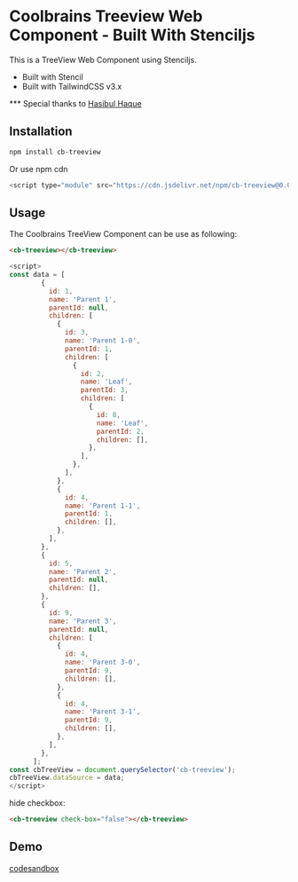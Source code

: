 # Coolbrains Treeview Web Component - Built With Stenciljs

This is a TreeView Web Component using Stenciljs.

- Built with Stencil
- Built with TailwindCSS v3.x

\*\*\* Special thanks to [Hasibul Haque](https://github.com/hasibul2363)

## Installation

```bash
npm install cb-treeview
```

Or use npm cdn

```js
<script type="module" src="https://cdn.jsdelivr.net/npm/cb-treeview@0.0.3/dist/cb-treeview/cb-treeview.esm.js"></script>
```

## Usage

The Coolbrains TreeView Component can be use as following:

```html
<cb-treeview></cb-treeview>
```

```js
<script>
const data = [
        {
          id: 1,
          name: 'Parent 1',
          parentId: null,
          children: [
            {
              id: 3,
              name: 'Parent 1-0',
              parentId: 1,
              children: [
                {
                  id: 2,
                  name: 'Leaf',
                  parentId: 3,
                  children: [
                    {
                      id: 8,
                      name: 'Leaf',
                      parentId: 2,
                      children: [],
                    },
                  ],
                },
              ],
            },
            {
              id: 4,
              name: 'Parent 1-1',
              parentId: 1,
              children: [],
            },
          ],
        },
        {
          id: 5,
          name: 'Parent 2',
          parentId: null,
          children: [],
        },
        {
          id: 9,
          name: 'Parent 3',
          parentId: null,
          children: [
            {
              id: 4,
              name: 'Parent 3-0',
              parentId: 9,
              children: [],
            },
            {
              id: 4,
              name: 'Parent 3-1',
              parentId: 9,
              children: [],
            },
          ],
        },
      ];
const cbTreeView = document.querySelector('cb-treeview');
cbTreeView.dataSource = data;
</script>
```

hide checkbox:

```html
<cb-treeview check-box="false"></cb-treeview>
```

## Demo

[codesandbox](https://codesandbox.io/s/coolbrains-treeview-component-built-with-stenciljs-eixw6s?file=/index.html)



